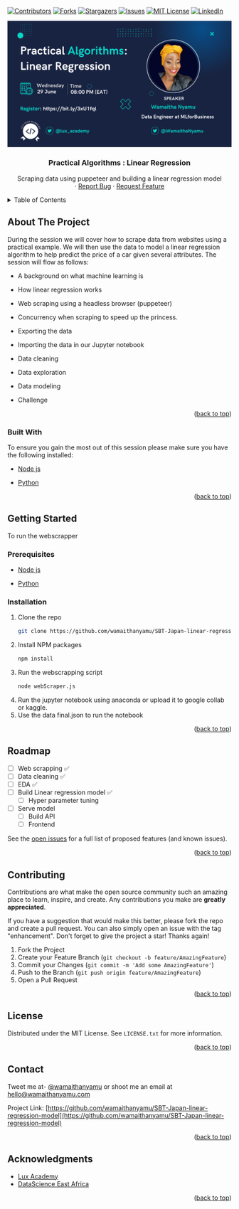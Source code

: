 <div id="top"></div>
<!--
*** Thanks for checking out the Best-README-Template. If you have a suggestion
*** that would make this better, please fork the repo and create a pull request
*** or simply open an issue with the tag "enhancement".
*** Don't forget to give the project a star!
*** Thanks again! Now go create something AMAZING! :D
-->



<!-- PROJECT SHIELDS -->
<!--
*** I'm using markdown "reference style" links for readability.
*** Reference links are enclosed in brackets [ ] instead of parentheses ( ).
*** See the bottom of this document for the declaration of the reference variables
*** for contributors-url, forks-url, etc. This is an optional, concise syntax you may use.
*** https://www.markdownguide.org/basic-syntax/#reference-style-links
-->
[![Contributors][contributors-shield]][contributors-url]
[![Forks][forks-shield]][forks-url]
[![Stargazers][stars-shield]][stars-url]
[![Issues][issues-shield]][issues-url]
[![MIT License][license-shield]][license-url]
[![LinkedIn][linkedin-shield]][linkedin-url]



<!-- PROJECT LOGO -->
[![Product Name Screen Shot][product-screenshot]](https://example.com)

<div>
<h3 align="center">Practical Algorithms : Linear Regression</h3>

  <p align="center">
   Scraping data using puppeteer and building a linear regression model
    <br />
    ·
    <a href="https://github.com/wamaithanyamu/SBT-Japan-linear-regression-model/issues">Report Bug</a>
    ·
    <a href="https://github.com/wamaithanyamu/SBT-Japan-linear-regression-model/issues">Request Feature</a>
  </p>
</div>

<!-- TABLE OF CONTENTS -->
<details>
  <summary>Table of Contents</summary>
  <ol>
    <li>
      <a href="#about-the-project">About The Project</a>
      <ul>
        <li><a href="#built-with">Built With</a></li>
      </ul>
    </li>
    <li>
      <a href="#getting-started">Getting Started</a>
      <ul>
        <li><a href="#prerequisites">Prerequisites</a></li>
        <li><a href="#installation">Installation</a></li>
      </ul>
    </li>
    <li><a href="#roadmap">Roadmap</a></li>
    <li><a href="#contributing">Contributing</a></li>
    <li><a href="#license">License</a></li>
    <li><a href="#contact">Contact</a></li>
    <li><a href="#acknowledgments">Acknowledgments</a></li>
  </ol>
</details>



<!-- ABOUT THE PROJECT -->
## About The Project


During the session we will cover how to scrape data from websites using a practical example. We will then use the data to model a linear regression algorithm to help predict the price of a car given several attributes. The session will flow as follows:

- A background on what machine learning is

- How linear regression works

- Web scraping using a headless browser (puppeteer)

- Concurrency when scraping to speed up the princess.

- Exporting the data

- Importing the data in our Jupyter notebook

- Data cleaning

- Data exploration

- Data modeling

- Challenge


<p align="right">(<a href="#top">back to top</a>)</p>

### Built With
To ensure you gain the most out of this session please make sure you have the following installed:

- [Node js](https://nodejs.org/en/download/)

- [Python](https://www.python.org/downloads/)



<p align="right">(<a href="#top">back to top</a>)</p>



<!-- GETTING STARTED -->
## Getting Started

To run the webscrapper 

### Prerequisites

- [Node js](https://nodejs.org/en/download/)

- [Python](https://www.python.org/downloads/)

### Installation

1. Clone the repo
   ```sh
   git clone https://github.com/wamaithanyamu/SBT-Japan-linear-regression-model.git
   ```
2. Install NPM packages
   ```sh
   npm install
   ```
3. Run the webscrapping script
   ```sh
   node webScraper.js
   ```
4. Run the jupyter notebook using anaconda or upload it to google collab or kaggle.
5. Use the data final.json to run the notebook


<p align="right">(<a href="#top">back to top</a>)</p>


<!-- ROADMAP -->
## Roadmap

- [ ] Web scrapping ✅
- [ ] Data cleaning ✅
- [ ] EDA ✅
- [ ] Build Linear regression model ✅
    - [ ] Hyper parameter tuning 
- [ ] Serve model
    - [ ] Build API
    - [ ] Frontend

See the [open issues](https://github.com/wamaithanyamu/SBT-Japan-linear-regression-model/issues) for a full list of proposed features (and known issues).

<p align="right">(<a href="#top">back to top</a>)</p>



<!-- CONTRIBUTING -->
## Contributing

Contributions are what make the open source community such an amazing place to learn, inspire, and create. Any contributions you make are **greatly appreciated**.

If you have a suggestion that would make this better, please fork the repo and create a pull request. You can also simply open an issue with the tag "enhancement".
Don't forget to give the project a star! Thanks again!

1. Fork the Project
2. Create your Feature Branch (`git checkout -b feature/AmazingFeature`)
3. Commit your Changes (`git commit -m 'Add some AmazingFeature'`)
4. Push to the Branch (`git push origin feature/AmazingFeature`)
5. Open a Pull Request

<p align="right">(<a href="#top">back to top</a>)</p>



<!-- LICENSE -->
## License

Distributed under the MIT License. See `LICENSE.txt` for more information.

<p align="right">(<a href="#top">back to top</a>)</p>



<!-- CONTACT -->
## Contact
 Tweet me at- [@wamaithanyamu](https://twitter.com/wamaithanyamu) or shoot me an email at hello@wamaithanyamu.com

Project Link: [https://github.com/wamaithanyamu/SBT-Japan-linear-regression-model](https://github.com/wamaithanyamu/SBT-Japan-linear-regression-model)

<p align="right">(<a href="#top">back to top</a>)</p>



<!-- ACKNOWLEDGMENTS -->
## Acknowledgments

* [Lux Academy](https://twitter.com/lux_academy)
* [DataScience East Africa](https://twitter.com/DSEAfrica)


<p align="right">(<a href="#top">back to top</a>)</p>



<!-- MARKDOWN LINKS & IMAGES -->
<!-- https://www.markdownguide.org/basic-syntax/#reference-style-links -->
[contributors-shield]: https://img.shields.io/github/contributors/wamaithanyamu/SBT-Japan-linear-regression-model.svg?style=for-the-badge
[contributors-url]: https://github.com/wamaithanyamu/SBT-Japan-linear-regression-model/graphs/contributors
[forks-shield]: https://img.shields.io/github/forks/wamaithanyamu/SBT-Japan-linear-regression-model.svg?style=for-the-badge
[forks-url]: https://github.com/wamaithanyamu/SBT-Japan-linear-regression-model/network/members
[stars-shield]: https://img.shields.io/github/stars/wamaithanyamu/SBT-Japan-linear-regression-model.svg?style=for-the-badge
[stars-url]: https://github.com/wamaithanyamu/SBT-Japan-linear-regression-model/stargazers
[issues-shield]: https://img.shields.io/github/issues/wamaithanyamu/SBT-Japan-linear-regression-model.svg?style=for-the-badge
[issues-url]: https://github.com/wamaithanyamu/SBT-Japan-linear-regression-model/issues
[license-shield]: https://img.shields.io/github/license/wamaithanyamu/SBT-Japan-linear-regression-model.svg?style=for-the-badge
[license-url]: https://github.com/wamaithanyamu/SBT-Japan-linear-regression-model/blob/master/LICENSE.txt
[linkedin-shield]: https://img.shields.io/badge/-LinkedIn-black.svg?style=for-the-badge&logo=linkedin&colorB=555
[linkedin-url]: https://linkedin.com/in/wamaithanyamu
[product-screenshot]: images/event.png

